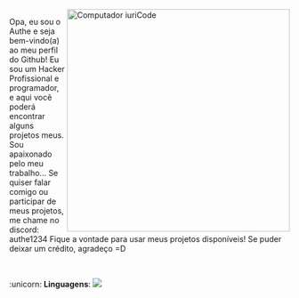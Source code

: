 <img src="https://imgur.com/QdSK5JM.png" min-width="400px" max-width="400px" width="400px" align="right" alt="Computador iuriCode">

<p align="left"> 
Opa, eu sou o Authe e seja bem-vindo(a) ao meu perfil do Github!
Eu sou um Hacker Profissional e programador, e aqui você poderá encontrar alguns projetos meus.
Sou apaixonado pelo meu trabalho...
Se quiser falar comigo ou participar de meus projetos, me chame no discord: authe1234
Fique a vontade para usar meus projetos disponíveis! Se puder deixar um crédito, agradeço =D
</p><br>

<p align="left">
  :unicorn: <strong>Linguagens</strong>: <img src="https://skillicons.dev/icons?i=python,js,css,nodejs,html,php,java"/>
</p>
